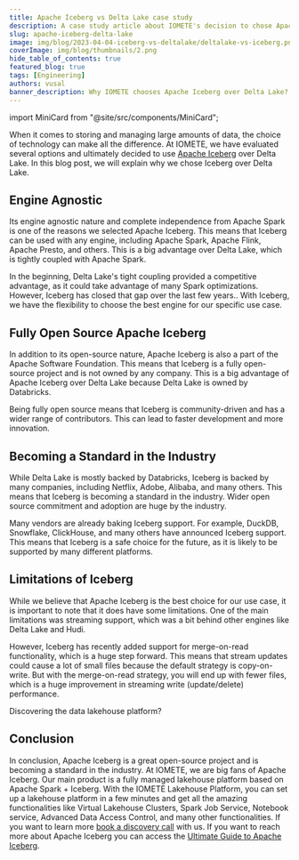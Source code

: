 ```yaml
---
title: Apache Iceberg vs Delta Lake case study
description: A case study article about IOMETE's decision to chose Apache Iceberg over Delta Lake and the unique experience and key takeaways that came out of it
slug: apache-iceberg-delta-lake
image: img/blog/2023-04-04-iceberg-vs-deltalake/deltalake-vs-iceberg.png
coverImage: img/blog/thumbnails/2.png
hide_table_of_contents: true
featured_blog: true
tags: [Engineering]
authors: vusal
banner_description: Why IOMETE chooses Apache Iceberg over Delta Lake?
---
```


import MiniCard from "@site/src/components/MiniCard";

When it comes to storing and managing large amounts of data, the choice of technology can make all the difference. At IOMETE, we have evaluated several options and ultimately decided to use [Apache Iceberg](https://iomete.com/iceberg) over Delta Lake. In this blog post, we will explain why we chose Iceberg over Delta Lake.

<!-- truncate -->

## **Engine Agnostic**

Its engine agnostic nature and complete independence from Apache Spark is one of the reasons we selected Apache Iceberg. This means that Iceberg can be used with any engine, including Apache Spark, Apache Flink, Apache Presto, and others. This is a big advantage over Delta Lake, which is tightly coupled with Apache Spark.

In the beginning, Delta Lake's tight coupling provided a competitive advantage, as it could take advantage of many Spark optimizations. However, Iceberg has closed that gap over the last few years.. With Iceberg, we have the flexibility to choose the best engine for our specific use case.

## **Fully Open Source Apache Iceberg**

In addition to its open-source nature, Apache Iceberg is also a part of the Apache Software Foundation. This means that Iceberg is a fully open-source project and is not owned by any company. This is a big advantage of Apache Iceberg over Delta Lake because Delta Lake is owned by Databricks.

Being fully open source means that Iceberg is community-driven and has a wider range of contributors. This can lead to faster development and more innovation.

## **Becoming a Standard in the Industry**

While Delta Lake is mostly backed by Databricks, Iceberg is backed by many companies, including Netflix, Adobe, Alibaba, and many others. This means that Iceberg is becoming a standard in the industry. Wider open source commitment and adoption are huge by the industry.

Many vendors are already baking Iceberg support. For example, DuckDB, Snowflake, ClickHouse, and many others have announced Iceberg support. This means that Iceberg is a safe choice for the future, as it is likely to be supported by many different platforms.

## **Limitations of Iceberg**

While we believe that Apache Iceberg is the best choice for our use case, it is important to note that it does have some limitations. One of the main limitations was streaming support, which was a bit behind other engines like Delta Lake and Hudi.

However, Iceberg has recently added support for merge-on-read functionality, which is a huge step forward. This means that stream updates could cause a lot of small files because the default strategy is copy-on-write. But with the merge-on-read strategy, you will end up with fewer files, which is a huge improvement in streaming write (update/delete) performance.

<MiniCard link="https://sandbox.iomete.com/auth/realms/iomete/protocol/openid-connect/registrations?client_id=app&response_type=code&scope=openid&redirect_uri=http://sandbox.iomete.com" linkName="Try Sandbox">Discovering the data lakehouse platform?</MiniCard>

## **Conclusion**

In conclusion, Apache Iceberg is a great open-source project and is becoming a standard in the industry. At IOMETE, we are big fans of Apache Iceberg. Our main product is a fully managed lakehouse platform based on Apache Spark + Iceberg. With the IOMETE Lakehouse Platform, you can set up a lakehouse platform in a few minutes and get all the amazing functionalities like Virtual Lakehouse Clusters, Spark Job Service, Notebook service, Advanced Data Access Control, and many other functionalities. If you want to learn more [book a discovery call](https://calendly.com/pietjan/iomete-20-min) with us. If you want to reach more about Apache Iceberg you can access the [Ultimate Guide to Apache Iceberg](https://iomete.com/the-ultimate-guide-to-apache-iceberg).
